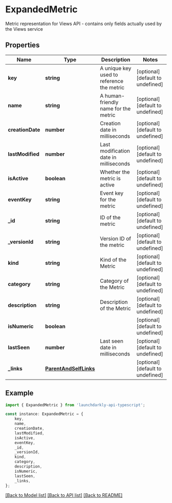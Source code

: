 # ExpandedMetric

Metric representation for Views API - contains only fields actually used by the Views service

## Properties

Name | Type | Description | Notes
------------ | ------------- | ------------- | -------------
**key** | **string** | A unique key used to reference the metric | [optional] [default to undefined]
**name** | **string** | A human-friendly name for the metric | [optional] [default to undefined]
**creationDate** | **number** | Creation date in milliseconds | [optional] [default to undefined]
**lastModified** | **number** | Last modification date in milliseconds | [optional] [default to undefined]
**isActive** | **boolean** | Whether the metric is active | [optional] [default to undefined]
**eventKey** | **string** | Event key for the metric | [optional] [default to undefined]
**_id** | **string** | ID of the metric | [optional] [default to undefined]
**_versionId** | **string** | Version ID of the metric | [optional] [default to undefined]
**kind** | **string** | Kind of the Metric | [optional] [default to undefined]
**category** | **string** | Category of the Metric | [optional] [default to undefined]
**description** | **string** | Description of the Metric | [optional] [default to undefined]
**isNumeric** | **boolean** |  | [optional] [default to undefined]
**lastSeen** | **number** | Last seen date in milliseconds | [optional] [default to undefined]
**_links** | [**ParentAndSelfLinks**](ParentAndSelfLinks.md) |  | [optional] [default to undefined]

## Example

```typescript
import { ExpandedMetric } from 'launchdarkly-api-typescript';

const instance: ExpandedMetric = {
    key,
    name,
    creationDate,
    lastModified,
    isActive,
    eventKey,
    _id,
    _versionId,
    kind,
    category,
    description,
    isNumeric,
    lastSeen,
    _links,
};
```

[[Back to Model list]](../README.md#documentation-for-models) [[Back to API list]](../README.md#documentation-for-api-endpoints) [[Back to README]](../README.md)
